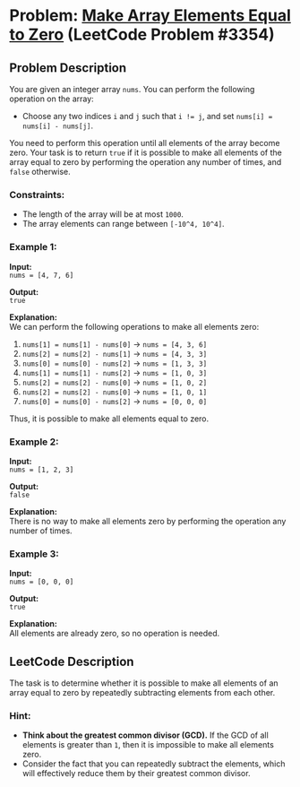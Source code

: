 # Problem: [Make Array Elements Equal to Zero](https://leetcode.com/problems/make-array-elements-equal-to-zero/description/) (LeetCode Problem #3354)

## Problem Description
You are given an integer array `nums`. You can perform the following operation on the array:

- Choose any two indices `i` and `j` such that `i != j`, and set `nums[i] = nums[i] - nums[j]`.

You need to perform this operation until all elements of the array become zero. Your task is to return `true` if it is possible to make all elements of the array equal to zero by performing the operation any number of times, and `false` otherwise.

### Constraints:
- The length of the array will be at most `1000`.
- The array elements can range between `[-10^4, 10^4]`.

### Example 1:
**Input:**  
`nums = [4, 7, 6]`

**Output:**  
`true`

**Explanation:**  
We can perform the following operations to make all elements zero:
1. `nums[1] = nums[1] - nums[0]` → `nums = [4, 3, 6]`
2. `nums[2] = nums[2] - nums[1]` → `nums = [4, 3, 3]`
3. `nums[0] = nums[0] - nums[2]` → `nums = [1, 3, 3]`
4. `nums[1] = nums[1] - nums[2]` → `nums = [1, 0, 3]`
5. `nums[2] = nums[2] - nums[0]` → `nums = [1, 0, 2]`
6. `nums[2] = nums[2] - nums[0]` → `nums = [1, 0, 1]`
7. `nums[0] = nums[0] - nums[2]` → `nums = [0, 0, 0]`

Thus, it is possible to make all elements equal to zero.

### Example 2:
**Input:**  
`nums = [1, 2, 3]`

**Output:**  
`false`

**Explanation:**  
There is no way to make all elements zero by performing the operation any number of times.

### Example 3:
**Input:**  
`nums = [0, 0, 0]`

**Output:**  
`true`

**Explanation:**  
All elements are already zero, so no operation is needed.

## LeetCode Description
The task is to determine whether it is possible to make all elements of an array equal to zero by repeatedly subtracting elements from each other.

### Hint:
- **Think about the greatest common divisor (GCD).** If the GCD of all elements is greater than `1`, then it is impossible to make all elements zero.
- Consider the fact that you can repeatedly subtract the elements, which will effectively reduce them by their greatest common divisor.
